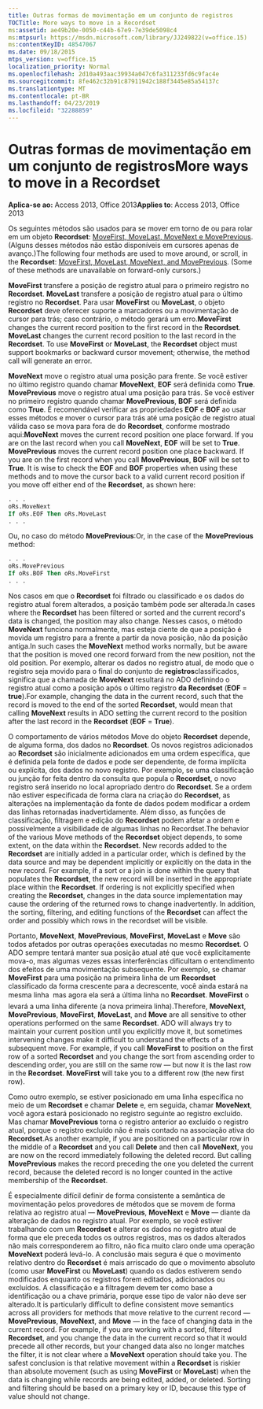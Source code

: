 ```yaml
---
title: Outras formas de movimentação em um conjunto de registros
TOCTitle: More ways to move in a Recordset
ms:assetid: ae49b20e-0050-c44b-67e9-7e39de5098c4
ms:mtpsurl: https://msdn.microsoft.com/library/JJ249822(v=office.15)
ms:contentKeyID: 48547067
ms.date: 09/18/2015
mtps_version: v=office.15
localization_priority: Normal
ms.openlocfilehash: 2d10a493aac39934a047c6fa311233fd6c9fac4e
ms.sourcegitcommit: 8fe462c32b91c87911942c188f3445e85a54137c
ms.translationtype: MT
ms.contentlocale: pt-BR
ms.lasthandoff: 04/23/2019
ms.locfileid: "32288859"
---
```

# <a name="more-ways-to-move-in-a-recordset"></a><span data-ttu-id="87072-102">Outras formas de movimentação em um conjunto de registros</span><span class="sxs-lookup"><span data-stu-id="87072-102">More ways to move in a Recordset</span></span>

<span data-ttu-id="87072-103">**Aplica-se ao:** Access 2013, Office 2013</span><span class="sxs-lookup"><span data-stu-id="87072-103">**Applies to**: Access 2013, Office 2013</span></span>

<span data-ttu-id="87072-p101">Os seguintes métodos são usados para se mover em torno de ou para rolar em um objeto **Recordset**: [MoveFirst, MoveLast, MoveNext e MovePrevious](movefirst-movelast-movenext-and-moveprevious-methods-ado.md). (Alguns desses métodos não estão disponíveis em cursores apenas de avanço.)</span><span class="sxs-lookup"><span data-stu-id="87072-p101">The following four methods are used to move around, or scroll, in the **Recordset**: [MoveFirst, MoveLast, MoveNext, and MovePrevious](movefirst-movelast-movenext-and-moveprevious-methods-ado.md). (Some of these methods are unavailable on forward-only cursors.)</span></span>

<span data-ttu-id="87072-p102">**MoveFirst** transfere a posição de registro atual para o primeiro registro no **Recordset**. **MoveLast** transfere a posição de registro atual para o último registro no **Recordset**. Para usar **MoveFirst** ou **MoveLast**, o objeto **Recordset** deve oferecer suporte a marcadores ou a movimentação de cursor para trás; caso contrário, o método gerará um erro.</span><span class="sxs-lookup"><span data-stu-id="87072-p102">**MoveFirst** changes the current record position to the first record in the **Recordset**. **MoveLast** changes the current record position to the last record in the **Recordset**. To use **MoveFirst** or **MoveLast**, the **Recordset** object must support bookmarks or backward cursor movement; otherwise, the method call will generate an error.</span></span>

<span data-ttu-id="87072-p103">**MoveNext** move o registro atual uma posição para frente. Se você estiver no último registro quando chamar **MoveNext**, **EOF** será definida como **True**. **MovePrevious** move o registro atual uma posição para trás. Se você estiver no primeiro registro quando chamar **MovePrevious**, **BOF** será definida como **True**. É recomendável verificar as propriedades **EOF** e **BOF** ao usar esses métodos e mover o cursor para trás até uma posição de registro atual válida caso se mova para fora de do **Recordset**, conforme mostrado aqui:</span><span class="sxs-lookup"><span data-stu-id="87072-p103">**MoveNext** moves the current record position one place forward. If you are on the last record when you call **MoveNext**, **EOF** will be set to **True**. **MovePrevious** moves the current record position one place backward. If you are on the first record when you call **MovePrevious**, **BOF** will be set to **True**. It is wise to check the **EOF** and **BOF** properties when using these methods and to move the cursor back to a valid current record position if you move off either end of the **Recordset**, as shown here:</span></span>

```vb
. . . 
oRs.MoveNext 
If oRs.EOF Then oRs.MoveLast 
. . . 
```

<span data-ttu-id="87072-114">Ou, no caso do método **MovePrevious**:</span><span class="sxs-lookup"><span data-stu-id="87072-114">Or, in the case of the **MovePrevious** method:</span></span>

```vb
. . . 
oRs.MovePrevious 
If oRs.BOF Then oRs.MoveFirst 
. . . 
```

<span data-ttu-id="87072-115">Nos casos em que o **Recordset** foi filtrado ou classificado e os dados do registro atual forem alterados, a posição também pode ser alterada.</span><span class="sxs-lookup"><span data-stu-id="87072-115">In cases where the **Recordset** has been filtered or sorted and the current record's data is changed, the position may also change.</span></span> <span data-ttu-id="87072-116">Nesses casos, o método **MoveNext** funciona normalmente, mas esteja ciente de que a posição é movida um registro para a frente a partir da nova posição, não da posição antiga.</span><span class="sxs-lookup"><span data-stu-id="87072-116">In such cases the **MoveNext** method works normally, but be aware that the position is moved one record forward from the new position, not the old position.</span></span> <span data-ttu-id="87072-117">Por exemplo, alterar os dados no registro atual, de modo que o registro seja movido para o final do conjunto de **registros**classificados, significa que a chamada de **MoveNext** resultará no ADO definindo o registro atual como a posição após o último registro **da Recordset** (**EOF** = **true**).</span><span class="sxs-lookup"><span data-stu-id="87072-117">For example, changing the data in the current record, such that the record is moved to the end of the sorted **Recordset**, would mean that calling **MoveNext** results in ADO setting the current record to the position after the last record in the **Recordset** (**EOF** = **True**).</span></span>

<span data-ttu-id="87072-p105">O comportamento de vários métodos Move do objeto **Recordset** depende, de alguma forma, dos dados no **Recordset**. Os novos registros adicionados ao **Recordset** são inicialmente adicionados em uma ordem específica, que é definida pela fonte de dados e pode ser dependente, de forma implícita ou explícita, dos dados no novo registro. Por exemplo, se uma classificação ou junção for feita dentro da consulta que popula o **Recordset**, o novo registro será inserido no local apropriado dentro do **Recordset**. Se a ordem não estiver especificada de forma clara na criação do **Recordset**, as alterações na implementação da fonte de dados podem modificar a ordem das linhas retornadas inadvertidamente. Além disso, as funções de classificação, filtragem e edição do **Recordset** podem afetar a ordem e possivelmente a visibilidade de algumas linhas no Recordset.</span><span class="sxs-lookup"><span data-stu-id="87072-p105">The behavior of the various Move methods of the **Recordset** object depends, to some extent, on the data within the **Recordset**. New records added to the **Recordset** are initially added in a particular order, which is defined by the data source and may be dependent implicitly or explicitly on the data in the new record. For example, if a sort or a join is done within the query that populates the **Recordset**, the new record will be inserted in the appropriate place within the **Recordset**. If ordering is not explicitly specified when creating the **Recordset**, changes in the data source implementation may cause the ordering of the returned rows to change inadvertently. In addition, the sorting, filtering, and editing functions of the **Recordset** can affect the order and possibly which rows in the recordset will be visible.</span></span>

<span data-ttu-id="87072-p106">Portanto, **MoveNext**, **MovePrevious**, **MoveFirst**, **MoveLast** e **Move** são todos afetados por outras operações executadas no mesmo **Recordset**. O ADO sempre tentará manter sua posição atual até que você explicitamente mova-o, mas algumas vezes essas interferências dificultam o entendimento dos efeitos de uma movimentação subsequente. Por exemplo, se chamar **MoveFirst** para uma posição na primeira linha de um **Recordset** classificado da forma crescente para a decrescente, você ainda estará na mesma linha  mas agora ela será a última linha no **Recordset**. **MoveFirst** o levará a uma linha diferente (a nova primeira linha).</span><span class="sxs-lookup"><span data-stu-id="87072-p106">Therefore, **MoveNext**, **MovePrevious**, **MoveFirst**, **MoveLast**, and **Move** are all sensitive to other operations performed on the same **Recordset**. ADO will always try to maintain your current position until you explicitly move it, but sometimes intervening changes make it difficult to understand the effects of a subsequent move. For example, if you call **MoveFirst** to position on the first row of a sorted **Recordset** and you change the sort from ascending order to descending order, you are still on the same row — but now it is the last row in the **Recordset**. **MoveFirst** will take you to a different row (the new first row).</span></span>

<span data-ttu-id="87072-p107">Como outro exemplo, se estiver posicionado em uma linha específica no meio de um **Recordset** e chamar **Delete** e, em seguida, chamar **MoveNext**, você agora estará posicionado no registro seguinte ao registro excluído. Mas chamar **MovePrevious** torna o registro anterior ao excluído o registro atual, porque o registro excluído não é mais contado na associação ativa do **Recordset**.</span><span class="sxs-lookup"><span data-stu-id="87072-p107">As another example, if you are positioned on a particular row in the middle of a **Recordset** and you call **Delete** and then call **MoveNext**, you are now on the record immediately following the deleted record. But calling **MovePrevious** makes the record preceding the one you deleted the current record, because the deleted record is no longer counted in the active membership of the **Recordset**.</span></span>

<span data-ttu-id="87072-p108">É especialmente difícil definir de forma consistente a semântica de movimentação pelos provedores de métodos que se movem de forma relativa ao registro atual — **MovePrevious**, **MoveNext** e **Move** — diante da alteração de dados no registro atual. Por exemplo, se você estiver trabalhando com um **Recordset** e alterar os dados no registro atual de forma que ele preceda todos os outros registros, mas os dados alterados não mais corresponderem ao filtro, não fica muito claro onde uma operação **MoveNext** poderá levá-lo. A conclusão mais segura é que o movimento relativo dentro do **Recordset** é mais arriscado do que o movimento absoluto (como usar **MoveFirst** ou **MoveLast**) quando os dados estiverem sendo modificados enquanto os registros forem editados, adicionados ou excluídos. A classificação e a filtragem devem ter como base a identificação ou a chave primária, porque esse tipo de valor não deve ser alterado.</span><span class="sxs-lookup"><span data-stu-id="87072-p108">It is particularly difficult to define consistent move semantics across all providers for methods that move relative to the current record — **MovePrevious**, **MoveNext**, and **Move** — in the face of changing data in the current record. For example, if you are working with a sorted, filtered **Recordset**, and you change the data in the current record so that it would precede all other records, but your changed data also no longer matches the filter, it is not clear where a **MoveNext** operation should take you. The safest conclusion is that relative movement within a **Recordset** is riskier than absolute movement (such as using **MoveFirst** or **MoveLast**) when the data is changing while records are being edited, added, or deleted. Sorting and filtering should be based on a primary key or ID, because this type of value should not change.</span></span>

